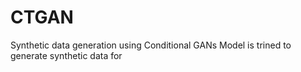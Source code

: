 # CTGAN
Synthetic data generation using Conditional GANs
Model is trined to generate synthetic data for 
